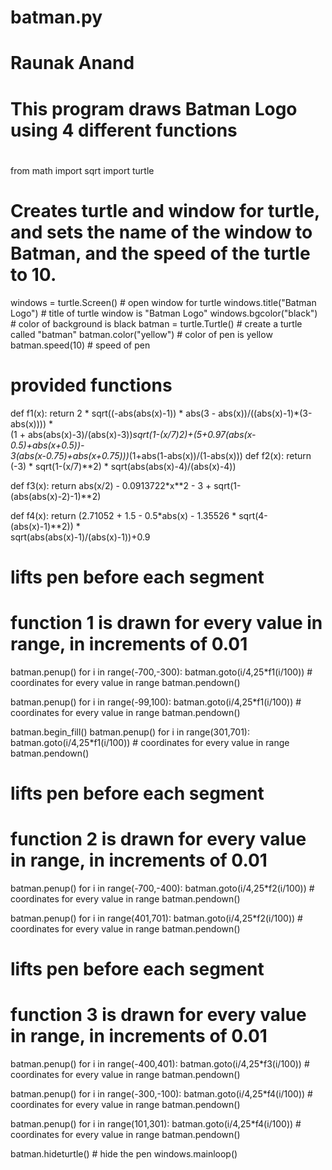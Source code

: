 # batman.py
# Raunak Anand
# This program draws Batman Logo using 4 different functions
#

from math import sqrt
import turtle

# Creates turtle and window for turtle, and sets the name of the window to Batman, and the speed of the turtle to 10.
windows = turtle.Screen() # open window for turtle 
windows.title("Batman Logo") # title of turtle window is "Batman Logo"
windows.bgcolor("black") # color of background is black 
batman = turtle.Turtle() # create a turtle called "batman"
batman.color("yellow") # color of pen is yellow
batman.speed(10) # speed of pen

# provided functions
def f1(x):
    return 2 * sqrt((-abs(abs(x)-1)) * abs(3 - abs(x))/((abs(x)-1)*(3-abs(x)))) * \
            (1 + abs(abs(x)-3)/(abs(x)-3))*sqrt(1-(x/7)**2)+(5+0.97*(abs(x-0.5)+abs(x+0.5))-\
            3*(abs(x-0.75)+abs(x+0.75)))*(1+abs(1-abs(x))/(1-abs(x)))
def f2(x):
    return (-3) * sqrt(1-(x/7)**2) * sqrt(abs(abs(x)-4)/(abs(x)-4))

def f3(x):
    return abs(x/2) - 0.0913722*x**2 - 3 + sqrt(1-(abs(abs(x)-2)-1)**2)

def f4(x):
    return (2.71052 + 1.5 - 0.5*abs(x) - 1.35526 * sqrt(4-(abs(x)-1)**2)) *\
           sqrt(abs(abs(x)-1)/(abs(x)-1))+0.9

# lifts pen before each segment
# function 1 is drawn for every value in range, in increments of 0.01
batman.penup() 
for i in range(-700,-300): 
    batman.goto(i/4,25*f1(i/100)) # coordinates for every value in range
    batman.pendown()

batman.penup() 
for i in range(-99,100): 
    batman.goto(i/4,25*f1(i/100)) # coordinates for every value in range
    batman.pendown()

batman.begin_fill()
batman.penup()
for i in range(301,701):
    batman.goto(i/4,25*f1(i/100)) # coordinates for every value in range
    batman.pendown()

# lifts pen before each segment
# function 2 is drawn for every value in range, in increments of 0.01
batman.penup()
for i in range(-700,-400):
    batman.goto(i/4,25*f2(i/100)) # coordinates for every value in range
    batman.pendown()

batman.penup()
for i in range(401,701):
    batman.goto(i/4,25*f2(i/100)) # coordinates for every value in range
    batman.pendown()

# lifts pen before each segment
# function 3 is drawn for every value in range, in increments of 0.01
batman.penup()
for i in range(-400,401):
    batman.goto(i/4,25*f3(i/100)) # coordinates for every value in range
    batman.pendown()
    
batman.penup()
for i in range(-300,-100):
    batman.goto(i/4,25*f4(i/100)) # coordinates for every value in range
    batman.pendown()

batman.penup()
for i in range(101,301):
    batman.goto(i/4,25*f4(i/100)) # coordinates for every value in range
    batman.pendown()

batman.hideturtle() # hide the pen 
windows.mainloop() 

